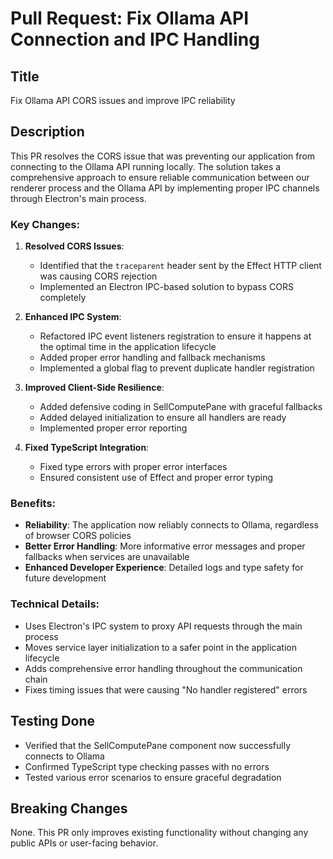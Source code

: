 # Pull Request: Fix Ollama API Connection and IPC Handling

## Title
Fix Ollama API CORS issues and improve IPC reliability

## Description
This PR resolves the CORS issue that was preventing our application from connecting to the Ollama API running locally. The solution takes a comprehensive approach to ensure reliable communication between our renderer process and the Ollama API by implementing proper IPC channels through Electron's main process.

### Key Changes:

1. **Resolved CORS Issues**:
   - Identified that the `traceparent` header sent by the Effect HTTP client was causing CORS rejection
   - Implemented an Electron IPC-based solution to bypass CORS completely

2. **Enhanced IPC System**:
   - Refactored IPC event listeners registration to ensure it happens at the optimal time in the application lifecycle
   - Added proper error handling and fallback mechanisms
   - Implemented a global flag to prevent duplicate handler registration

3. **Improved Client-Side Resilience**:
   - Added defensive coding in SellComputePane with graceful fallbacks
   - Added delayed initialization to ensure all handlers are ready
   - Implemented proper error reporting

4. **Fixed TypeScript Integration**:
   - Fixed type errors with proper error interfaces
   - Ensured consistent use of Effect and proper error typing

### Benefits:

- **Reliability**: The application now reliably connects to Ollama, regardless of browser CORS policies
- **Better Error Handling**: More informative error messages and proper fallbacks when services are unavailable
- **Enhanced Developer Experience**: Detailed logs and type safety for future development

### Technical Details:

- Uses Electron's IPC system to proxy API requests through the main process
- Moves service layer initialization to a safer point in the application lifecycle
- Adds comprehensive error handling throughout the communication chain
- Fixes timing issues that were causing "No handler registered" errors

## Testing Done
- Verified that the SellComputePane component now successfully connects to Ollama
- Confirmed TypeScript type checking passes with no errors
- Tested various error scenarios to ensure graceful degradation

## Breaking Changes
None. This PR only improves existing functionality without changing any public APIs or user-facing behavior.
